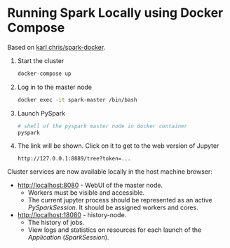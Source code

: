 # Running Spark Locally using Docker Compose

Based on [karl chris/spark-docker](https://karlchris.github.io/data-engineering/projects/spark-docker/).

1. Start the cluster

    ```bash
    docker-compose up
    ```

2. Log in to the master node

    ```bash
    docker exec -it spark-master /bin/bash
    ```

3. Launch PySpark

    ```bash
    # shell of the pyspark master node in docker container
    pyspark
    ```

4. The link will be shown. Click on it to get to the web version of Jupyter

    ```log
    http://127.0.0.1:8889/tree?token=...
    ```

Cluster services are now available locally in the host machine browser:

- <http://localhost:8080> - WebUI of the master node.
  - Workers must be visible and accessible.
  - The current jupyter process should be represented as an active *PySparkSession*. It should be assigned workers and cores.
- <http://localhost:18080> - history-node.
  - The history of jobs.
  - View logs and statistics on resources for each launch of the *Application* (*SparkSession*).
